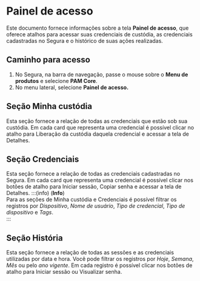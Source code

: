 # Painel de acesso

Este documento fornece informações sobre a tela **Painel de acesso**, que oferece atalhos para acessar suas credenciais de custódia, as credenciais cadastradas no Segura e o histórico de suas ações realizadas.

## Caminho para acesso
1. No Segura, na barra de navegação, passe o mouse sobre o **Menu de produtos** e selecione **PAM Core**.  
2. No menu lateral, selecione **Painel de acesso.**

## Seção Minha custódia  
Esta seção fornece a relação de todas as credenciais que estão sob sua custódia. Em cada card que representa uma credencial é possível clicar no atalho para Liberação da custódia daquela credencial e acessar a tela de Detalhes.

## Seção Credenciais  
Esta seção fornece a relação de todas as credenciais cadastradas no Segura. Em cada card que representa uma credencial é possível clicar nos botões de atalho para Iniciar sessão, Copiar senha e acessar a tela de Detalhes.
:::(info) (**Info**)  
Para as seções de Minha custódia e Credenciais é possível filtrar os registros por *Dispositivo*, *Nome de usuário*, *Tipo de credencial*, *Tipo de dispositivo* e *Tags*.  
:::

## Seção História  
Esta seção fornece a relação de todas as sessões e as credenciais utilizadas por data e hora. Você pode filtrar os registros por *Hoje*, *Semana*, *Mês* ou pelo *ano vigente*. Em cada registro é possível clicar nos botões de atalho para Iniciar sessão ou Visualizar senha.